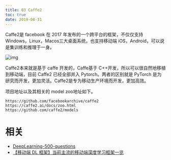 ```yaml
---
title: 03 Caffe2
toc: true
date: 2019-08-31
---
```

Caffe2是 facebook 在 2017 年发布的一个跨平台的框架，不仅仅支持 Windows，Linux，Macos三大桌面系统，也支持移动端 iOS，Android，可以说是集训练和推理于一身。

![img](https://pic4.zhimg.com/80/v2-cbc3b387911951a76fc812434ce9f0b7_hd.jpg)

Caffe2本来就是基于 caffe 开发的，Caffe基于 C++开发，所以可以很自然地移植到移动端，目前 Caffe2 已经全部并入 Pytorch。两者的区别就是 PyTorch 是为研究而开发，更加灵活。Caffe2是专为移动生产环境而开发，更加高效。

项目地址以及其相关的 model zoo地址如下。

```text
https://github.com/facebookarchive/caffe2
https://caffe2.ai/docs/zoo.html
https://github.com/caffe2/models
```

# 相关

- [DeepLearning-500-questions](https://github.com/scutan90/DeepLearning-500-questions)
- [【移动端 DL 框架】当前主流的移动端深度学习框架一览](https://zhuanlan.zhihu.com/p/67117914)
